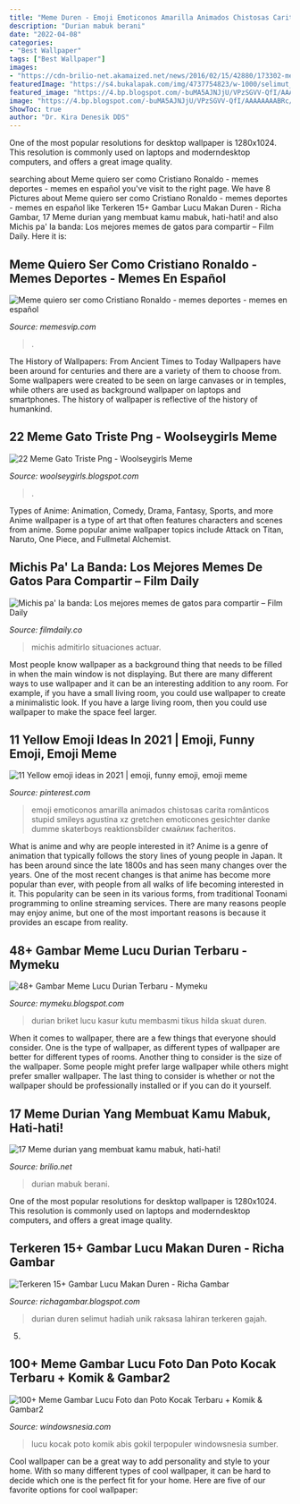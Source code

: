 ```yaml
---
title: "Meme Duren - Emoji Emoticonos Amarilla Animados Chistosas Carita Românticos Stupid Smileys Agustina Xz Gretchen Emoticones Gesichter Danke Dumme Skaterboys Reaktionsbilder смайлик Facheritos"
description: "Durian mabuk berani"
date: "2022-04-08"
categories:
- "Best Wallpaper"
tags: ["Best Wallpaper"]
images:
- "https://cdn-brilio-net.akamaized.net/news/2016/02/15/42880/173302-meme-durian.jpg"
featuredImage: "https://s4.bukalapak.com/img/4737754823/w-1000/selimut_bayi_durian_unik_duren_lucu_untuk_hadiah_lahiran__te.jpg"
featured_image: "https://4.bp.blogspot.com/-buMA5AJNJjU/VPzSGVV-QfI/AAAAAAAABRc/2oKj4kgUWQM/s1600/P1010682.JPG"
image: "https://4.bp.blogspot.com/-buMA5AJNJjU/VPzSGVV-QfI/AAAAAAAABRc/2oKj4kgUWQM/s1600/P1010682.JPG"
ShowToc: true
author: "Dr. Kira Denesik DDS"
---
```



One of the most popular resolutions for desktop wallpaper is 1280x1024. This resolution is commonly used on laptops and moderndesktop computers, and offers a great image quality.

	

		
searching about Meme quiero ser como Cristiano Ronaldo - memes deportes - memes en español you've visit to the right page. We have 8 Pictures about Meme quiero ser como Cristiano Ronaldo - memes deportes - memes en español like Terkeren 15+ Gambar Lucu Makan Duren - Richa Gambar, 17 Meme durian yang membuat kamu mabuk, hati-hati! and also Michis pa&#039; la banda: Los mejores memes de gatos para compartir – Film Daily. Here it is:
		
    
## Meme Quiero Ser Como Cristiano Ronaldo - Memes Deportes - Memes En Español

<img loading=lazy src="http://memesvip.com/wp-content/uploads/2017/02/MEME-QUIERO-SER-COMO-CRISTIANO-RONALDO.jpg" onerror="this.onerror=null;this.src='https://tse4.mm.bing.net/th?id=OIP.K8EjLNOThkuVXW5HesEsBgHaJV&amp;pid=15.1';" alt="Meme quiero ser como Cristiano Ronaldo - memes deportes - memes en español">

_Source: memesvip.com_

>. 

	

The History of Wallpapers: From Ancient Times to Today
Wallpapers have been around for centuries and there are a variety of them to choose from. Some wallpapers were created to be seen on large canvases or in temples, while others are used as background wallpaper on laptops and smartphones. The history of wallpaper is reflective of the history of humankind.

    
## 22 Meme Gato Triste Png - Woolseygirls Meme

<img loading=lazy src="https://i.pinimg.com/originals/54/a4/00/54a4008daad4565a9b5db1b94e59c74c.jpg" onerror="this.onerror=null;this.src='https://tse2.mm.bing.net/th?id=OIP.ObbmpoVyjF2Pb2peb0yCbQHaG1&amp;pid=15.1';" alt="22 Meme Gato Triste Png - Woolseygirls Meme">

_Source: woolseygirls.blogspot.com_

>. 

	

Types of Anime: Animation, Comedy, Drama, Fantasy, Sports, and more
Anime wallpaper is a type of art that often features characters and scenes from anime. Some popular anime wallpaper topics include Attack on Titan, Naruto, One Piece, and Fullmetal Alchemist.

    
## Michis Pa&#039; La Banda: Los Mejores Memes De Gatos Para Compartir – Film Daily

<img loading=lazy src="https://filmdaily.co/wp-content/uploads/2021/01/michis-08.jpg" onerror="this.onerror=null;this.src='https://tse3.mm.bing.net/th?id=OIP.T9HGq9x_a8OTN31FxJuDcAHaE5&amp;pid=15.1';" alt="Michis pa&#039; la banda: Los mejores memes de gatos para compartir – Film Daily">

_Source: filmdaily.co_

>michis admitirlo situaciones actuar. 

	

Most people know wallpaper as a background thing that needs to be filled in when the main window is not displaying. But there are many different ways to use wallpaper and it can be an interesting addition to any room. For example, if you have a small living room, you could use wallpaper to create a minimalistic look. If you have a large living room, then you could use wallpaper to make the space feel larger.

    
## 11 Yellow Emoji Ideas In 2021 | Emoji, Funny Emoji, Emoji Meme

<img loading=lazy src="https://i.pinimg.com/236x/6c/97/ec/6c97ec6e17dd0f8bfebc1f79544a901d.jpg" onerror="this.onerror=null;this.src='https://tse4.mm.bing.net/th?id=OIP.Dnbv3a440G3TG4_NhS47GQAAAA&amp;pid=15.1';" alt="11 Yellow emoji ideas in 2021 | emoji, funny emoji, emoji meme">

_Source: pinterest.com_

>emoji emoticonos amarilla animados chistosas carita românticos stupid smileys agustina xz gretchen emoticones gesichter danke dumme skaterboys reaktionsbilder смайлик facheritos. 

	

What is anime and why are people interested in it?
Anime is a genre of animation that typically follows the story lines of young people in Japan. It has been around since the late 1800s and has seen many changes over the years. One of the most recent changes is that anime has become more popular than ever, with people from all walks of life becoming interested in it. This popularity can be seen in its various forms, from traditional Toonami programming to online streaming services. There are many reasons people may enjoy anime, but one of the most important reasons is because it provides an escape from reality.

    
## 48+ Gambar Meme Lucu Durian Terbaru - Mymeku

<img loading=lazy src="https://4.bp.blogspot.com/-buMA5AJNJjU/VPzSGVV-QfI/AAAAAAAABRc/2oKj4kgUWQM/s1600/P1010682.JPG" onerror="this.onerror=null;this.src='https://tse4.mm.bing.net/th?id=OIP.LHIxx44muPBVTQ2pBDgaTgHaFj&amp;pid=15.1';" alt="48+ Gambar Meme Lucu Durian Terbaru - Mymeku">

_Source: mymeku.blogspot.com_

>durian briket lucu kasur kutu membasmi tikus hilda skuat duren. 

	

When it comes to wallpaper, there are a few things that everyone should consider. One is the type of wallpaper, as different types of wallpaper are better for different types of rooms. Another thing to consider is the size of the wallpaper. Some people might prefer large wallpaper while others might prefer smaller wallpaper. The last thing to consider is whether or not the wallpaper should be professionally installed or if you can do it yourself.

    
## 17 Meme Durian Yang Membuat Kamu Mabuk, Hati-hati!

<img loading=lazy src="https://cdn-brilio-net.akamaized.net/news/2016/02/15/42880/173302-meme-durian.jpg" onerror="this.onerror=null;this.src='https://tse1.mm.bing.net/th?id=OIP.CiRCP4v-_Dt2WHD-kad3PwAAAA&amp;pid=15.1';" alt="17 Meme durian yang membuat kamu mabuk, hati-hati!">

_Source: brilio.net_

>durian mabuk berani. 

	

One of the most popular resolutions for desktop wallpaper is 1280x1024. This resolution is commonly used on laptops and moderndesktop computers, and offers a great image quality.

    
## Terkeren 15+ Gambar Lucu Makan Duren - Richa Gambar

<img loading=lazy src="https://s4.bukalapak.com/img/4737754823/w-1000/selimut_bayi_durian_unik_duren_lucu_untuk_hadiah_lahiran__te.jpg" onerror="this.onerror=null;this.src='https://tse4.mm.bing.net/th?id=OIP.Pd8k4rld-D2AZhEjXzFlQAHaHa&amp;pid=15.1';" alt="Terkeren 15+ Gambar Lucu Makan Duren - Richa Gambar">

_Source: richagambar.blogspot.com_

>durian duren selimut hadiah unik raksasa lahiran terkeren gajah. 

	

5.

    
## 100+ Meme Gambar Lucu Foto Dan Poto Kocak Terbaru + Komik &amp; Gambar2

<img loading=lazy src="https://i0.wp.com/berbagaigadget.com/wp-content/uploads/2016/03/100-Gambar-DP-BBM-Meme-Kocak-Lucu-Abis-26-300x225.jpg?resize=755%2C566" onerror="this.onerror=null;this.src='https://tse2.mm.bing.net/th?id=OIP.gdh6sGLGt7yZ43Q76omWoQHaFj&amp;pid=15.1';" alt="100+ Meme Gambar Lucu Foto dan Poto Kocak Terbaru + Komik &amp; Gambar2">

_Source: windowsnesia.com_

>lucu kocak poto komik abis gokil terpopuler windowsnesia sumber. 

	

Cool wallpaper can be a great way to add personality and style to your home. With so many different types of cool wallpaper, it can be hard to decide which one is the perfect fit for your home. Here are five of our favorite options for cool wallpaper: 

